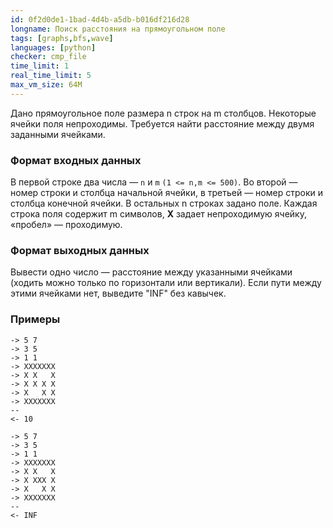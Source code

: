 ```yaml
---
id: 0f2d0de1-1bad-4d4b-a5db-b016df216d28
longname: Поиск расстояния на прямоугольном поле
tags: [graphs,bfs,wave]
languages: [python]
checker: cmp_file
time_limit: 1
real_time_limit: 5
max_vm_size: 64M
---
```


Дано прямоугольное поле размера n строк на m столбцов. Некоторые ячейки поля непроходимы. Требуется найти расстояние между двумя заданными ячейками.

### Формат входных данных

В первой строке два числа — `n` и `m` `(1 <= n,m <= 500)`. Во второй — номер строки и столбца начальной ячейки, в третьей — номер строки и столбца конечной ячейки. В остальных n строках задано поле. Каждая строка поля содержит m символов, **X** задает непроходимую ячейку, «пробел» — проходимую.

### Формат выходных данных

Вывести одно число — расстояние между указанными ячейками (ходить можно только по горизонтали или вертикали). Если пути между этими ячейками нет, выведите "INF" без кавычек.

### Примеры

```
-> 5 7
-> 3 5
-> 1 1
-> XXXXXXX
-> X X   X
-> X X X X
-> X   X X
-> XXXXXXX
--
<- 10
```

```
-> 5 7
-> 3 5
-> 1 1
-> XXXXXXX
-> X X   X
-> X XXX X
-> X   X X
-> XXXXXXX
--
<- INF
```
